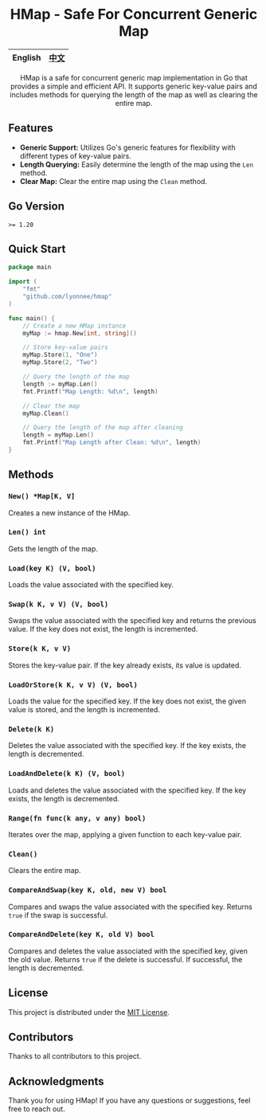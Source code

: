 <div align="center">
</br>

# HMap - Safe For Concurrent Generic Map

| English | [中文](README_zh.md) |
| --- | --- |

HMap is a safe for concurrent generic map implementation in Go that provides a simple and efficient API. It supports generic key-value pairs and includes methods for querying the length of the map as well as clearing the entire map.

</div>

## Features

- **Generic Support:** Utilizes Go's generic features for flexibility with different types of key-value pairs.
- **Length Querying:** Easily determine the length of the map using the `Len` method.
- **Clear Map:** Clear the entire map using the `Clean` method.

## Go Version

`>= 1.20`

## Quick Start

```go
package main

import (
	"fmt"
	"github.com/lyonnee/hmap"
)

func main() {
	// Create a new HMap instance
	myMap := hmap.New[int, string]()

	// Store key-value pairs
	myMap.Store(1, "One")
	myMap.Store(2, "Two")

	// Query the length of the map
	length := myMap.Len()
	fmt.Printf("Map Length: %d\n", length)

	// Clear the map
	myMap.Clean()

	// Query the length of the map after cleaning
	length = myMap.Len()
	fmt.Printf("Map Length after Clean: %d\n", length)
}
```

## Methods

### `New() *Map[K, V]`

Creates a new instance of the HMap.

### `Len() int`

Gets the length of the map.

### `Load(key K) (V, bool)`

Loads the value associated with the specified key.

### `Swap(k K, v V) (V, bool)`

Swaps the value associated with the specified key and returns the previous value. If the key does not exist, the length is incremented.

### `Store(k K, v V)`

Stores the key-value pair. If the key already exists, its value is updated.

### `LoadOrStore(k K, v V) (V, bool)`

Loads the value for the specified key. If the key does not exist, the given value is stored, and the length is incremented.

### `Delete(k K)`

Deletes the value associated with the specified key. If the key exists, the length is decremented.

### `LoadAndDelete(k K) (V, bool)`

Loads and deletes the value associated with the specified key. If the key exists, the length is decremented.

### `Range(fn func(k any, v any) bool)`

Iterates over the map, applying a given function to each key-value pair.

### `Clean()`

Clears the entire map.

### `CompareAndSwap(key K, old, new V) bool`

Compares and swaps the value associated with the specified key. Returns `true` if the swap is successful.

### `CompareAndDelete(key K, old V) bool`

Compares and deletes the value associated with the specified key, given the old value. Returns `true` if the delete is successful. If successful, the length is decremented.

## License

This project is distributed under the [MIT License](LICENSE).

## Contributors

Thanks to all contributors to this project.

## Acknowledgments

Thank you for using HMap! If you have any questions or suggestions, feel free to reach out.